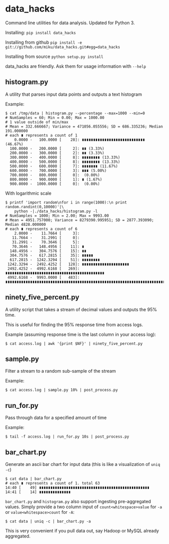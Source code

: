 data_hacks
==========

Command line utilities for data analysis. Updated for Python 3.

Installing: `pip install data_hacks`

Installing from github `pip install -e git://github.com/miku/data_hacks.git#egg=data_hacks`

Installing from source `python setup.py install`

data_hacks are friendly. Ask them for usage information with `--help`

histogram.py
------------

A utility that parses input data points and outputs a text histogram

Example:

    $ cat /tmp/data | histogram.py --percentage --max=1000 --min=0
    # NumSamples = 60; Min = 0.00; Max = 1000.00
    # 1 value outside of min/max
    # Mean = 332.666667; Variance = 471056.055556; SD = 686.335236; Median 191.000000
    # each ∎ represents a count of 1
        0.0000 -   100.0000 [    28]: ∎∎∎∎∎∎∎∎∎∎∎∎∎∎∎∎∎∎∎∎∎∎∎∎∎∎∎∎ (46.67%)
      100.0000 -   200.0000 [     2]: ∎∎ (3.33%)
      200.0000 -   300.0000 [     2]: ∎∎ (3.33%)
      300.0000 -   400.0000 [     8]: ∎∎∎∎∎∎∎∎ (13.33%)
      400.0000 -   500.0000 [     8]: ∎∎∎∎∎∎∎∎ (13.33%)
      500.0000 -   600.0000 [     7]: ∎∎∎∎∎∎∎ (11.67%)
      600.0000 -   700.0000 [     3]: ∎∎∎ (5.00%)
      700.0000 -   800.0000 [     0]:  (0.00%)
      800.0000 -   900.0000 [     1]: ∎ (1.67%)
      900.0000 -  1000.0000 [     0]:  (0.00%)

With logarithmic scale

    $ printf 'import random\nfor i in range(1000):\n print random.randint(0,10000)'|\
        python -|./data_hacks/histogram.py -l
    # NumSamples = 1000; Min = 2.00; Max = 9993.00
    # Mean = 4951.757000; Variance = 8279390.995951; SD = 2877.393090; Median 4828.000000
    # each ∎ represents a count of 6
        2.0000 -    11.7664 [     3]:
       11.7664 -    31.2991 [     0]:
       31.2991 -    70.3646 [     5]:
       70.3646 -   148.4956 [    11]: ∎
      148.4956 -   304.7576 [    15]: ∎∎
      304.7576 -   617.2815 [    35]: ∎∎∎∎∎
      617.2815 -  1242.3294 [    51]: ∎∎∎∎∎∎∎∎
     1242.3294 -  2492.4252 [   128]: ∎∎∎∎∎∎∎∎∎∎∎∎∎∎∎∎∎∎∎∎∎
     2492.4252 -  4992.6168 [   269]: ∎∎∎∎∎∎∎∎∎∎∎∎∎∎∎∎∎∎∎∎∎∎∎∎∎∎∎∎∎∎∎∎∎∎∎∎∎∎∎∎∎∎∎∎
     4992.6168 -  9993.0000 [   483]: ∎∎∎∎∎∎∎∎∎∎∎∎∎∎∎∎∎∎∎∎∎∎∎∎∎∎∎∎∎∎∎∎∎∎∎∎∎∎∎∎∎∎∎∎∎∎∎∎∎∎∎∎∎∎∎∎∎∎∎∎∎∎∎∎∎∎∎∎∎∎∎∎∎∎∎∎∎∎∎∎

ninety_five_percent.py
----------------------

A utility script that takes a stream of decimal values and outputs the 95% time.

This is useful for finding the 95% response time from access logs.

Example (assuming response time is the last column in your access log):

    $ cat access.log | awk '{print $NF}' | ninety_five_percent.py
    
sample.py
---------

Filter a stream to a random sub-sample of the stream

Example:

    $ cat access.log | sample.py 10% | post_process.py

run_for.py
----------

Pass through data for a specified amount of time

Example:

    $ tail -f access.log | run_for.py 10s | post_process.py

bar_chart.py
------------

Generate an ascii bar chart for input data (this is like a visualization of `uniq -c`)

    $ cat data | bar_chart.py
    # each ∎ represents a count of 1. total 63
    14:40 [    49] ∎∎∎∎∎∎∎∎∎∎∎∎∎∎∎∎∎∎∎∎∎∎∎∎∎∎∎∎∎∎∎∎∎∎∎∎∎∎∎∎∎∎∎∎∎∎∎∎∎
    14:41 [    14] ∎∎∎∎∎∎∎∎∎∎∎∎∎∎

`bar_chart.py` and `histogram.py` also support ingesting pre-aggregated values. Simply provide a two column input of `count<whitespace>value` for `-a` or `value<whitespace>count` for `-A`:

    $ cat data | uniq -c | bar_chart.py -a

This is very convenient if you pull data out, say Hadoop or MySQL already aggregated.
